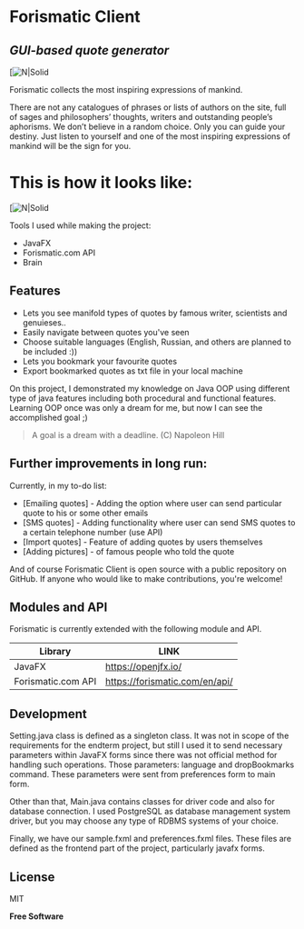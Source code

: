 # Forismatic Client
## _GUI-based quote generator_

[![N|Solid](https://hsto.org/web/c90/c58/4ad/c90c584ad04e44249bb11d97461ee0e3.png)

Forismatic collects the most inspiring expressions of mankind.

There are not any catalogues of phrases or lists of authors on the site, full of sages and philosophers’ thoughts, writers and outstanding people’s aphorisms. We don’t believe in a random choice. Only you can guide your destiny. Just listen to yourself and one of the most inspiring expressions of mankind will be the sign for you.

# This is how it looks like:
[![N|Solid](https://raw.githubusercontent.com/meirbnb/forismaticClient/main.png)

Tools I used while making the project:

- JavaFX
- Forismatic.com API
- Brain

## Features

- Lets you see manifold types of quotes by famous writer, scientists and genuieses..
- Easily navigate between quotes you've seen
- Choose suitable languages (English, Russian, and others are planned to be included :))
- Lets you bookmark your favourite quotes
- Export bookmarked quotes as txt file in your local machine

On this project, I demonstrated my knowledge on Java OOP using different type of java features including both procedural and functional features. Learning OOP once was only a dream for me, but now I can see the accomplished goal ;)

> A goal is a dream with a deadline. 
> (C) Napoleon Hill

## Further improvements in long run:

Currently, in my to-do list:

- [Emailing quotes] - Adding the option where user can send particular quote to his or some other emails
- [SMS quotes] - Adding functionality where user can send SMS quotes to a certain telephone number (use API)
- [Import quotes] - Feature of adding quotes by users themselves
- [Adding pictures] - of famous people who told the quote

And of course Forismatic Client is open source with a public repository on GitHub. 
If anyone who would like to make contributions, you're welcome!

## Modules and API

Forismatic is currently extended with the following module and API.

| Library | LINK |
| ------ | ------ |
| JavaFX | https://openjfx.io/ |
| Forismatic.com API |https://forismatic.com/en/api/|

## Development

Setting.java class is defined as a singleton class. It was not in scope of the requirements for the endterm project, but still I used it to send necessary parameters within JavaFX forms since there was not official method for handling such operations. Those parameters: language and dropBookmarks command. These parameters were sent from preferences form to main form.

Other than that, Main.java contains classes for driver code and also for database connection. I used PostgreSQL as database management system driver, but you may choose any type of RDBMS systems of your choice.

Finally, we have our sample.fxml and preferences.fxml files. These files are defined as the frontend part of the project, particularly javafx forms.

## License

MIT

**Free Software**
